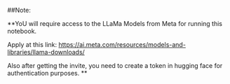 ##Note:

**YoU will require access to the LLaMa Models from Meta for running this notebook.

Apply at this link: https://ai.meta.com/resources/models-and-libraries/llama-downloads/

Also after getting the invite, you need to create a token in hugging face for authentication purposes.
**
